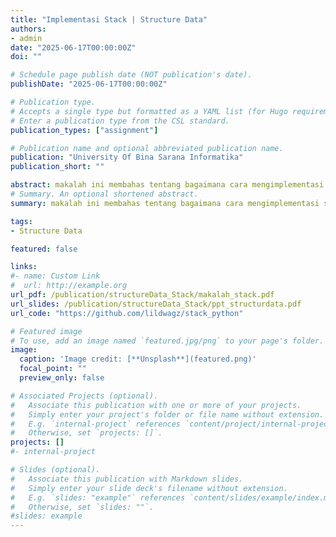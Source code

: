 ```yaml
---
title: "Implementasi Stack | Structure Data"
authors:
- admin
date: "2025-06-17T00:00:00Z"
doi: ""

# Schedule page publish date (NOT publication's date).
publishDate: "2025-06-17T00:00:00Z"

# Publication type.
# Accepts a single type but formatted as a YAML list (for Hugo requirements).
# Enter a publication type from the CSL standard.
publication_types: ["assignment"]

# Publication name and optional abbreviated publication name.
publication: "University Of Bina Sarana Informatika"
publication_short: ""

abstract: makalah ini membahas tentang bagaimana cara mengimplementasi stack pada program navigasi website dan fitur redo and undo
# Summary. An optional shortened abstract.
summary: makalah ini membahas tentang bagaimana cara mengimplementasi stack pada program navigasi website dan fitur redo and undo

tags:
- Structure Data  

featured: false

links:
#- name: Custom Link
#  url: http://example.org
url_pdf: /publication/structureData_Stack/makalah_stack.pdf
url_slides: /publication/structureData_Stack/ppt_structurdata.pdf
url_code: "https://github.com/lildwagz/stack_python"

# Featured image
# To use, add an image named `featured.jpg/png` to your page's folder. 
image:
  caption: 'Image credit: [**Unsplash**](featured.png)'
  focal_point: ""
  preview_only: false

# Associated Projects (optional).
#   Associate this publication with one or more of your projects.
#   Simply enter your project's folder or file name without extension.
#   E.g. `internal-project` references `content/project/internal-project/index.md`.
#   Otherwise, set `projects: []`.
projects: []
#- internal-project

# Slides (optional).
#   Associate this publication with Markdown slides.
#   Simply enter your slide deck's filename without extension.
#   E.g. `slides: "example"` references `content/slides/example/index.md`.
#   Otherwise, set `slides: ""`.
#slides: example
---
```



